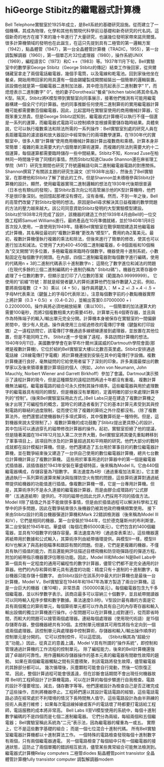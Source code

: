 # hiGeorge Stibitz的繼電器式計算機
Bell Telephone實驗室於1925年成立，是Bell系統的基礎研究設施。從而建立了一個機構，其成為物理，化學和其他有關現代科學前沿基礎和新奇研究的代名詞。這個新奇的地方在接下來的幾十年進行了大量研究，也讓幾位發明家帶來諾貝爾獎。很多計算機領域的發明也在此誕生，在這只先提到具有二極管的第一邏輯方案（1942），點晶體管（1947），第一台全晶體管計算機（TRADIC，1955），第一台調製解調器（1960），第一個單芯片32位處理器（1980），操作系統UNIX（1969），編程語言C（1973）和C ++（1983）等。1937年11月下旬，Bell實驗室中的數學家George Stibitz（George Stibitz的傳記）結束工作後回家，從貝爾儲藏室拿走了兩個電話繼電器，幾個手電筒，以及電線和乾電池。回到家後他坐在餐桌，開始用帶回家的用具還有一個由錫罐製成開關組裝出一個簡單的邏輯裝置。該設備也就是第一個繼電器二進制加法器，其中燈泡亮起表示二進制數字“ 1”，而熄燈表示二進制數字“ 0”。他的妻子Dorothea以“餐桌”(kitchen table)將其命名為K型。隔天，Stibitz將K模型帶到實驗室向同事展示，接著他們推測有可能用繼電器構建一個全尺寸的計算器。他的同事推斷任何使用二進制算術的實用繼電器計算機可能都需要數百個繼電器，因此，比起當時在實驗室使用的商用機械計算器，它既笨重又昂貴。但是George Stibitz認知到，繼電器式計算機可以執行不僅一個還是一系列的運算，而繼電器式電路可以控制順序並根據需要儲存臨時結果。具體來說，它可以執行複數乘法和除法所需的一系列操作：Bell實驗室別處的研究人員在長距離電路的濾波器和放大器設計中經常執行的兩項數學運算。在1930年代的實驗室中，很多人類“計算機”使用商用機械計算器計算出複數商和乘積。計算本身非常簡單：複雜的乘法需要大約六個簡單的算術運算，而複雜的除法則需要大約十二個運算，每個運算都需要臨時儲存一些中間結果。Stibitz不知，Konrad Zuse在柏林同一時間幾乎做了同樣的事情。然而Stibitz知道Claude Shannon還在麻省理工學院（MIT）研究生期間也研究了符號邏輯語句與二進制繼電器電路的對應關係。Shannon撰寫了有關該主題的研究生論文（於1938年出版），然後去了Bell實驗室，在那裡他和Stibitz了解了彼此的工作。但是Shannon並未積極參與Stibitz計算機的設計。顯然，使用繼電器實現二進制邏輯的想法在1930年代後期很普遍（日本也有類似的發現）。當Stibitz首次向公司高管展示他的K型計算機時，他們不是很印象深刻。他回憶起那裡沒有煙花，沒有香檳。然而，不到一年之後，Bell的高管們改變了對Stibitz發明的想法。原因是Bell尋求解決其日益複雜的數學問題的方法的壓力越來越大。該公司同意資助Stibitz發明的大型實驗模型建設。 Stibitz於1938年2月完成了設計，該機器的建造工作於1939年4月由Bell的一位交換工程師Samuel Williams進行。最終產品在10月準備就緒，並於1940年1月8日首次投入使用，一直使用到1949年。隨著Bell實驗室在戰爭期間建造其他繼電器式計算機，其名稱從最初的“複數計算機”更改為“模型1”。費用約為2萬美元。最初，複數計算機僅執行複雜的乘法和除法，但後來進行了簡單的修改，使其也可以進行加法和減法。它使用了大約400-450個二進制繼電器，6-8個面板和10個稱為“交叉開關”的多位置，多極繼電器來臨時存儲數字。機器使用十進制系統，小數點固定在每個數字的開頭。在內部，四個二進制繼電器對每個數字進行編碼，使用的代碼用n + 3的二進制代碼表示十進制數字n； 這簡化了數字進位和減法的問題（在現代多餘的三個二進制編碼的十進制仍稱為“ Stibitz碼”）。機器在其寄存器中處理了十位數的數字，但顯示並打印了八位數的答案（範圍為0.99999999）。 它使用的“前綴”符號：那就是經營者鍵入的算術運算他們在操作數鍵入之前。例如，要將兩個複數（2 + 3i）乘以（4 + 5i），操作員將鍵入：
 M +.2 +i .3 +.4 -i .5 =
字母M代表乘法（鍵盤上的字母D代表除法）。注意每個數字前的小數點機器實際上將計算（0.3 + 0.5i）x（0.4-0.2i），並輸出答案0.07000000 + i 0.22000000。操作員將必須地縮放結果（乘以100）。 一個簡單的加法運算大約需要100毫秒，而將2個複數相乘大約需要45秒。計算單元有4個寄存器，並且與作為特殊端子的輸入/輸出單元完全分開。計算機本身被保存在實驗室的一間偏僻房間中，很少有人見過。操作員使用三台經過修改的電傳打字機（鍵盤和打印設備）之一遠程訪問它，該電傳打字機通過多線總線連接到處理器，並放置在其他位置，但是不能同時工作。
Stibitz進一步發展了遠程，多路訪問計算機的想法。1940年9月11日，美國數學學會在新罕布什爾州漢諾威的Dartmouth學院會面(那裡是複數計算機)，它位於紐約Bell實驗室大樓以北數百英里處。Stibitz安排通過電話線（28線電傳打字電纜）將計算機連接到安裝在其中的電傳打字設備。複數計算機運行良好，毫無疑問的它給使用者留下了深刻的印象。許多美國最傑出的數學家以及後來領導重要計算項目的個人（例如，John von Neumann, John Mauchly, Norbert Wiener and Garrett Birkhoff）參加了會議。Dartmout演示預示了遠程計算的現今，但是這種類型的遠程訪問再過十年都沒有重複。
複數計算機無法編程。繼電器電路的組合可永久控制其操作順序。這些繼電器與用於處理數字的繼電器具有相同的類型，但是機器沒有單獨的，定義明確的部分來處理計算序列的“控制”。(後來Bell實驗室採用此方式。)Bell Labs只是在建造了複數計算機之後才出現了可編程性的概念，當時它的建造者看到了它的基本計算元素受到其與控制電路的聯結的過度限制，從而使它除了複雜的算術之外什麼都沒有。（除了複數算法外，他們還嘗試使機器執行多項式算術，其中復數算術是一種特例。但是，這對機器來說太受限制了。）複數計算機的成功鼓勵了Stibitz提出更具野心的設計，其中包括可以通過穿孔的磁帶修改計算器的操作。起初，實驗室拒絕了他的提議，但是隨著美國在1941年12月加入第二次世界大戰，Bell實驗室將其優先重點轉移到了軍事項目上，該項目所涉及的計算量超過其和平時期的研究。他們大部分的戰時成就都在設計模擬計算機。但是，他們還建造了五台用於軍事目的的數位繼電器計算機，並在戰爭結束後又建造了一台供自己使用的數位繼電器計算機，總共七台數位計算機計算出了複數計算機。
這些用於軍事用途的計算器中的第一個是繼電器式插值器，該插值器於1943年安裝在華盛頓特區，後來稱為Model II。它由440個繼電器構成，存儲容量為7個數字。 乘法速度為4秒（通過重複加法乘法）。它主要通過執行一系列算術運算來解決與指揮防空火有關的問題，這些算術運算對通過紙帶提供給機器的功能值進行插值。像複數計算機一樣，它是一台專用計算機。但是，其算術序列不是永久連接的繼電器計算器，而是由膠合成環路的“公式膠帶”（五通道紙帶）提供的。不同的磁帶也因此允許人們採用不同的插值方法。Model II除了插值之外並不能做很多事情，但是由於插值過程可以解決科學和工程學中的許多問題，因此在戰爭結束很久後機器仍被其他政府機構頻繁使用。
接下來由Stibitz設計的兩台機器彈道計算機和Mark 22錯誤檢測器（後來稱為Model III和IV），它們是相同的機器，第一台安裝於1944年，位於德克薩斯州的布利斯堡，第二台安裝於1945年初。華盛頓（每個花費65000美元）。它們包含約1400個繼電器，並具有10個數字的儲存容量。乘法速度為1秒（通過查表乘法）。這些機器還將紙帶用於數據和公式輸入，其算術序列由紙帶循環提供。與模型II一樣，模型III和IV也解決了與高射砲瞄準和跟踪有關的問題。但是，它們是更複雜的機器，不僅具有執行插值的能力，而且還能夠評估描述目標飛機和防空砲彈路徑的彈道方程。附加的紙帶指示機器要評估哪些功能。因此，Model III和Model N是Bell Labs中第一個具有一定程度的通用可編程性的數字計算器，儘管它們都不是完全通用的計算器。他們的內存和算術單元具有適度的功能：精度只有十進制的十進制數字，每台機器只能存儲十個數字。
由Stibitz設計在該系列中最大的計算機也是最後一台計算機，Model V，Bell實驗室在1946年和1947年為軍方製造了兩台計算機。這是一台巨大的機器（重10噸），非常昂貴（500000美元）。每個繼電器包含九千多個繼電器，並以科學數字表示。該商店最多可以容納三十個數字，並且紙帶閱讀器可以同時輸入程序步驟和數字數據。乘法速度0.8秒。V型設計最有趣的方面是它具有兩個獨立的算術單元，每個算術單元都可以作為具有自己的內存寄存器和輸入輸出設備的獨立計算機進行操作。小型問題可以在計算機上成對運行，從而節省時間，而較大的問題可以接管兩個處理器。連結每個處理器（使用現代術語）是15個存儲寄存器，整個機器總共有30個。主控制單元根據其可用性將指令定向到一個或兩個處理器。該控制單元與處理器中控制算術，存儲器和輸入/輸出操作順序的控制單元是分開的。 它可以控制控件，可以這麼說。 （Stibitz稱其為“超級分支”功能。）因此，從真正的意義上講，Model V具有所謂的“操作系統”，即控制和管理通過計算機的工作流程的控制單元。
除了編程能力，後來的Bell計算機還強調了卓越的可靠性。用作邏輯和存儲器操作的基本元素的繼電器有間歇性故障的趨勢。 如果在兩個繼電器觸點之間有灰塵積聚，則該電路將發生故障，儘管繼電器的其餘部分都可以。 幾次循環後，灰塵顆粒可能會自行晃動，然後一切恢復正常。 因此，整個計算過程可能會很遙遠，但在診斷會話期間不會出現任何機器故障
Bell的工程師設計了計算機電路，可以在計算的每個步驟進行自我檢查。電路的設計不僅要增加，減去，儲存數字等等。他們還被設計為檢查自己是否正確完成了這些操作，否則將機器停止。工程師們還以其設計電話電路的經驗，這些電話電路必須在經常處於不利環境的情況下長時間無人值守。這些電路設計為由半熟練的技術人員進行維修； 如果每次電話線掉線或客戶的電話壞了時都要打電話給工程師，電話服務的成本將非常高。 Bell Labs II至VI模型使用的系統中，每個十進制數字編碼的不是四個而是七個二進制繼電器。 它們分為兩組，每組兩個和五個繼電器；
Bell實驗室稱此系統為“二元”表示法，因為繼電器的權重為一或五。 實際上，它不是這些數字基礎的組合； 而是一個七位混合十進制代碼。 所有Bell實驗室繼電器計算機都以十進制算法工作。 一個特殊的電路檢查發現每個十進制數字有兩個，只有兩個繼電器通電。 另一個電路檢查了每個組中只有一個繼電器的接通狀態，這防止了兩個單獨的錯誤相互抵消，儘管某些異常組合可能無法檢測到。
繼電器式計算機Relay computers
二極管diodes
點晶體管point transistor
全晶體管計算機fully transistor computer
調製解調器modem
